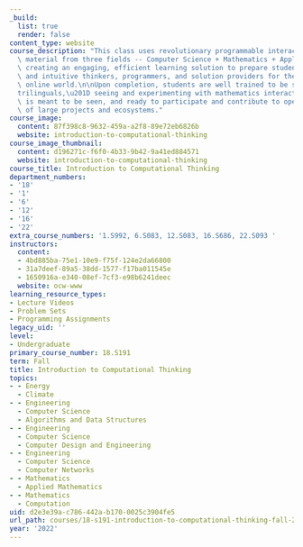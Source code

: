 ```yaml
---
_build:
  list: true
  render: false
content_type: website
course_description: "This class uses revolutionary programmable interactivity to combine\
  \ material from three fields -- Computer Science + Mathematics + Applications --\
  \ creating an engaging, efficient learning solution to prepare students to be sophisticated\
  \ and intuitive thinkers, programmers, and solution providers for the modern interconnected\
  \ online world.\n\nUpon completion, students are well trained to be scientific \u201C\
  trilinguals,\u201D seeing and experimenting with mathematics interactively as math\
  \ is meant to be seen, and ready to participate and contribute to open source development\
  \ of large projects and ecosystems."
course_image:
  content: 87f398c8-9632-459a-a2f8-89e72eb6826b
  website: introduction-to-computational-thinking
course_image_thumbnail:
  content: d196271c-f6f0-4b33-9b42-9a41ed884571
  website: introduction-to-computational-thinking
course_title: Introduction to Computational Thinking
department_numbers:
- '18'
- '1'
- '6'
- '12'
- '16'
- '22'
extra_course_numbers: '1.S992, 6.S083, 12.S083, 16.S686, 22.S093 '
instructors:
  content:
  - 4bd885ba-75e1-10e9-f75f-124e2da66800
  - 31a7deef-89a5-38dd-1577-f17ba011545e
  - 1650916a-e340-08ef-7cf3-e98b6241deec
  website: ocw-www
learning_resource_types:
- Lecture Videos
- Problem Sets
- Programming Assignments
legacy_uid: ''
level:
- Undergraduate
primary_course_number: 18.S191
term: Fall
title: Introduction to Computational Thinking
topics:
- - Energy
  - Climate
- - Engineering
  - Computer Science
  - Algorithms and Data Structures
- - Engineering
  - Computer Science
  - Computer Design and Engineering
- - Engineering
  - Computer Science
  - Computer Networks
- - Mathematics
  - Applied Mathematics
- - Mathematics
  - Computation
uid: d2e3e39a-c786-442a-b170-0025c3904fe5
url_path: courses/18-s191-introduction-to-computational-thinking-fall-2022
year: '2022'
---
```

